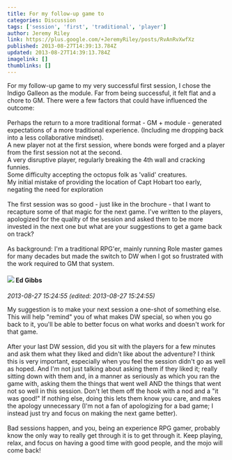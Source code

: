```yaml
---
title: For my follow-up game to
categories: Discussion
tags: ['session', 'first', 'traditional', 'player']
author: Jeremy Riley
link: https://plus.google.com/+JeremyRiley/posts/RvAnRvXwfXz
published: 2013-08-27T14:39:13.784Z
updated: 2013-08-27T14:39:13.784Z
imagelink: []
thumblinks: []
---
```


For my follow-up game to my very successful first session, I chose the Indigo Galleon as the module. Far from being successful, it felt flat and a chore to GM. There were a few factors that could have influenced the outcome:<br /><br />Perhaps the return to a more traditional format - GM + module - generated expectations of a more traditional experience. (Including me dropping back into a less collaborative mindset).<br />A new player not at the first session, where bonds were forged and a player from the first session not at the second.<br />A very disruptive player, regularly breaking the 4th wall and cracking funnies.<br />Some difficulty accepting the octopus folk as &#39;valid&#39; creatures.<br />My initial mistake of providing the location of Capt Hobart too early, negating the need for exploration<br /><br />The first session was so good - just like in the brochure - that I want to recapture some of that magic for the next game. I&#39;ve written to the players, apologized for the quality of the session and asked them to be more invested in the next one but what are your suggestions to get a game back on track?<br /><br />As background: I&#39;m a traditional RPG&#39;er, mainly running Role master games for many decades but made the switch to DW when I got so frustrated with the work required to GM that system.
<div id='comment z13azdaxhxbzyhywo04cihwafknsdxlilo00k'>
  <h4><img src='{{site.baseurl}}//images/avatars/109000970532467033120_photo.jpg'> Ed Gibbs</h4>
      <p><cite>2013-08-27 15:24:55 (edited: 2013-08-27 15:24:55)</cite></p>
        <p>My suggestion is to make your next session a one-shot of something else. This will help &quot;remind&quot; you of what makes DW special, so when you go back to it, you&#39;ll be able to better focus on what works and doesn&#39;t work for that game.<br /><br />After your last DW session, did you sit with the players for a few minutes and ask them what they liked and didn&#39;t like about the adventure? I think this is very important, especially when you feel the session didn&#39;t go as well as hoped. And I&#39;m not just talking about asking them if they liked it; really sitting down with them and, in a manner as seriously as which you ran the game with, asking them the things that went well AND the things that went not so well in this session. Don&#39;t let them off the hook with a nod and a &quot;it was good!&quot; If nothing else, doing this lets them know you care, and makes the apology unnecessary (I&#39;m not a fan of apologizing for a bad game; I instead just try and focus on making the next game better).<br /><br />Bad sessions happen, and you, being an experience RPG gamer, probably know the only way to really get through it is to get through it. Keep playing, relax, and focus on having a good time with good people, and the mojo will come back!</p>
</div>
        